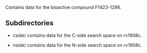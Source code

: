 Contains data for the bioactive compound F1423-1296.

## Subdirectories

- cside/ contains data for the C-side search space on rv1908c.

- nside/ contains data for the N-side search space on rv1908c.

